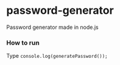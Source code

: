 # password-generator
Password generator made in node.js

<h3>How to run</h3>
Type <code>console.log(generatePassword());</code>
